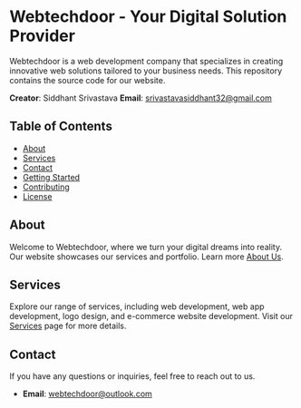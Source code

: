 # Webtechdoor - Your Digital Solution Provider

Webtechdoor is a web development company that specializes in creating innovative web solutions tailored to your business needs. This repository contains the source code for our website.

**Creator**: Siddhant Srivastava
**Email**: srivastavasiddhant32@gmail.com

## Table of Contents

- [About](#about)
- [Services](#services)
- [Contact](#contact)
- [Getting Started](#getting-started)
- [Contributing](#contributing)
- [License](#license)

## About

Welcome to Webtechdoor, where we turn your digital dreams into reality. Our website showcases our services and portfolio. Learn more [About Us](/about.html).

## Services

Explore our range of services, including web development, web app development, logo design, and e-commerce website development. Visit our [Services](/services.html) page for more details.

## Contact

If you have any questions or inquiries, feel free to reach out to us.
- **Email**: [webtechdoor@outlook.com](mailto:webtechdoor@outlook.com)
